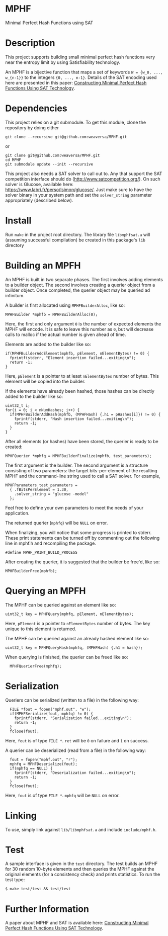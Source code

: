 # MPHF
Minimal Perfect Hash Functions using SAT


# Description

This project supports building small minimal perfect hash functions
very near the entropy limit by using Satisfiability technology.

An MPHF is a bijective function that maps a set of keywords `W = {w_0,
..., w_{n-1}}` to the integers `{0, ..., n-1}`. Details of the SAT
encoding used here are presented in this paper: [Constructing Minimal
Perfect Hash Functions Using SAT
Technology](https://www.cs.cmu.edu/~mheule/publications/AAAI-WeaverS.1625.pdf).


# Dependencies

This project relies on a git submodule. To get this module, clone
the repository by doing either
```
git clone --recursive git@github.com:weaversa/MPHF.git
```
or
```
git clone git@github.com:weaversa/MPHF.git
cd MPHF
git submodule update --init --recursive
```

This project also needs a SAT solver to call out to. Any that support
the SAT competition interface should do
(http://www.satcompetition.org/). On such solver is Glucose, available
here: https://www.labri.fr/perso/lsimon/glucose/. Just make sure to
have the solver binary in your system path and set the `solver_string`
parameter appropriately (described below).


# Install

Run `make` in the project root directory. The library file
`libmphfsat.a` will (assuming successful compilation) be
created in this package's `lib` directory


# Building an MPFH

An MPHF is built in two separate phases. The first involves adding
elements to a builder object. The second involves creating a querier
object from a builder object. Once completed, the querier object may
be queried ad infinitum.

A builder is first allocated using `MPHFBuilderAlloc`, like so:

```
MPHFBuilder *mphfb = MPHFBuilderAlloc(0);
```

Here, the first and only argument `0` is the number of expected
elements the MPHF will encode. It is safe to leave this number as `0`,
but will decrease calls to malloc if the actual number is given ahead
of time.

Elements are added to the builder like so:

```
if(MPHFBuilderAddElement(mphfb, pElement, nElementBytes) != 0) {
  fprintf(stderr, "Element insertion failed...exiting\n");
  return -1;
}
```

Here, `pElement` is a pointer to at least `nElementBytes` number of
bytes. This element will be copied into the builder.

If the elements have already been hashed, those hashes can be directly added to the builder like so:

```
uint32_t i;
for(i = 0; i < nNumHashes; i++) {
  if(MPHFBuilderAddHash(mphfb, (MPHFHash) {.h1 = pHashes[i]}) != 0) {
    fprintf(stderr, "Hash insertion failed...exiting\n");
    return -1;
  }
}
```

After all elements (or hashes) have been stored, the querier is ready
to be created:

```
MPHFQuerier *mphfq = MPHFBuilderFinalize(mphfb, test_parameters);
```

The first argument is the builder. The second argument is a structure
consisting of two parameters: the target bits-per-element of the
resulting MPHF and the command-line string used to call a SAT
solver. For example,

```
MPHFParameters test_parameters =
  { .fBitsPerElement = 1.30,
    .solver_string = "glucose -model"
  };
```

Feel free to define your own parameters to meet the needs of your
application.

The returned querier (`mphfq`) will be `NULL` on error.

When finalizing, you will notice that some progress is printed to
stderr. These print statements can be turned off by commenting out the
following line in mphf.h and recompiling the package.

```
#define MPHF_PRINT_BUILD_PROCESS
```

After creating the querier, it is suggested that the builder be
free'd, like so:

```
MPHFBuilderFree(mphfb);
```


# Querying an MPFH

The MPHF can be queried against an element like so:

```
uint32_t key = MPHFQuery(mphfq, pElement, nElementBytes);
```

Here, `pElement` is a pointer to `nElementBytes` number of bytes. The key unique to this element is returned.

The MPHF can be queried against an already hashed element like so:

```
uint32_t key = MPHFQueryHash(mphfq, (MPHFHash) {.h1 = hash});
```

When querying is finished, the querier can be freed like so:

```
  MPHFQuerierFree(mphfq);
```


# Serialization

Queriers can be serialized (written to a file) in the following way:

```
  FILE *fout = fopen("mphf.out", "w");
  if(MPHFSerialize(fout, mphfq) != 0) {
    fprintf(stderr, "Serialization failed...exiting\n");
    return -1;
  }
  fclose(fout);
```

Here, `fout` is of type `FILE *`. `ret` will be `0` on failure and `1`
on success.

A querier can be deserialized (read from a file) in the following way:

```
  fout = fopen("mphf.out", "r");
  mphfq = MPHFDeserialize(fout);
  if(mphfq == NULL) {
    fprintf(stderr, "Deserialization failed...exiting\n");
    return -1;
  }
  fclose(fout);
```

Here, `fout` is of type `FILE *`. `mphfq` will be `NULL` on error.


# Linking

To use, simply link against `lib/libmphfsat.a` and include
`include/mphf.h`.


# Test

A sample interface is given in the `test` directory. The test builds
an MPHF for 30 random 10-byte elements and then queries the MPHF
against the original elements (for a consistency check) and prints
statistics. To run the test type:

```
$ make test/test && test/test
```


# Further Information

A paper about MPHF and SAT is available here: [Constructing Minimal
Perfect Hash Functions Using SAT
Technology](https://www.cs.cmu.edu/~mheule/publications/AAAI-WeaverS.1625.pdf).

